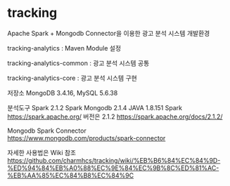 # tracking
Apache Spark + Mongodb Connector을 이용한 광고 분석 시스템 개발환경


tracking-analytics  : Maven Module 설정

tracking-analytics-common : 광고 분석 시스템 공통

tracking-analytics-core : 광고 분석 시스템 구현 


저장소 
 MongoDB 3.4.16, MySQL 5.6.38 

분석도구 
 Spark 2.1.2 Spark Mongodb 2.1.4 JAVA 1.8.151 
 Spark https://spark.apache.org/ 버전은 2.1.2 https://spark.apache.org/docs/2.1.2/
 
Mongodb Spark Connector  
https://www.mongodb.com/products/spark-connector


자세한 사용법은 Wiki 참조 
https://github.com/charmhcs/tracking/wiki/%EB%B6%84%EC%84%9D-%ED%94%84%EB%A0%88%EC%9E%84%EC%9B%8C%ED%81%AC-%EB%AA%85%EC%84%B8%EC%84%9C

